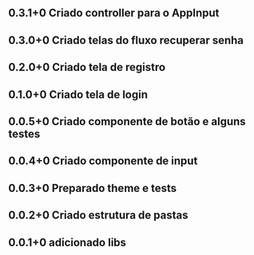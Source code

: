 ## 0.3.1+0 Criado controller para o AppInput
## 0.3.0+0 Criado telas do fluxo recuperar senha
## 0.2.0+0 Criado tela de registro
## 0.1.0+0 Criado tela de login
## 0.0.5+0 Criado componente de botão e alguns testes
## 0.0.4+0 Criado componente de input
## 0.0.3+0 Preparado theme e tests
## 0.0.2+0 Criado estrutura de pastas
## 0.0.1+0 adicionado libs

